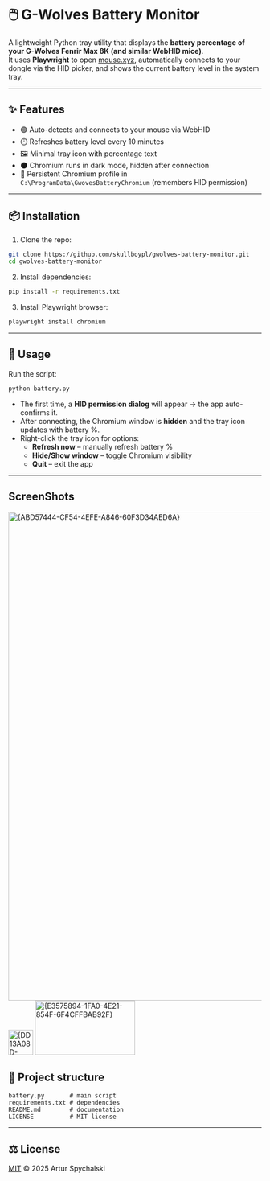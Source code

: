 # 🖱️ G-Wolves Battery Monitor

A lightweight Python tray utility that displays the **battery percentage of your G-Wolves Fenrir Max 8K (and similar WebHID mice)**.  
It uses **Playwright** to open [mouse.xyz](https://mouse.xyz), automatically connects to your dongle via the HID picker, and shows the current battery level in the system tray.

---

## ✨ Features

- 🟢 Auto-detects and connects to your mouse via WebHID
- ⏱️ Refreshes battery level every 10 minutes
- 🖼️ Minimal tray icon with percentage text
- 🌑 Chromium runs in dark mode, hidden after connection
- 💾 Persistent Chromium profile in  
  `C:\ProgramData\GwovesBatteryChromium` (remembers HID permission)

---

## 📦 Installation

1. Clone the repo:

```sh
git clone https://github.com/skullboypl/gwolves-battery-monitor.git
cd gwolves-battery-monitor
```

2. Install dependencies:

```sh
pip install -r requirements.txt
```

3. Install Playwright browser:

```sh
playwright install chromium
```

---

## 🚀 Usage

Run the script:

```sh
python battery.py
```

- The first time, a **HID permission dialog** will appear → the app auto-confirms it.
- After connecting, the Chromium window is **hidden** and the tray icon updates with battery %.
- Right-click the tray icon for options:
  - **Refresh now** – manually refresh battery %
  - **Hide/Show window** – toggle Chromium visibility
  - **Quit** – exit the app

---
## ScreenShots

<img width="1432" height="972" alt="{ABD57444-CF54-4EFE-A846-60F3D34AED6A}" src="https://github.com/user-attachments/assets/08805c92-f521-46ac-9351-c0fcff33be6d" />
<img width="49" height="50" alt="{DD13A08D-DF2E-4B55-B11D-144810049012}" src="https://github.com/user-attachments/assets/7f246b26-cb2e-457d-ae60-ae04e1f09b5b" />
<img width="199" height="108" alt="{E3575894-1FA0-4E21-854F-6F4CFFBAB92F}" src="https://github.com/user-attachments/assets/2f6c7926-da8a-44e9-9c81-f1c33b9a0b80" />


## 📂 Project structure

```
battery.py       # main script
requirements.txt # dependencies
README.md        # documentation
LICENSE          # MIT license
```

---

## ⚖️ License

[MIT](LICENSE) © 2025 Artur Spychalski
